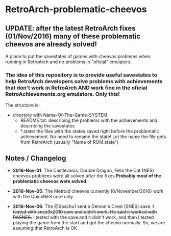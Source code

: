 # RetroArch-problematic-cheevos

## UPDATE: after the latest RetroArch fixes (01/Nov/2016) many of these problematic cheevos are already solved!

A place to put the savestates of games with cheevos problems when running in RetroArch and no problems in "oficial" emulators.

### The idea of this repository is to provide useful savestates to help RetroArch developers solve problems with achievements that don't work in RetroArch AND work fine in the oficial RetroAchievements.org emulators. Only this!

The structure is:

- directory with Name-Of-The-Game-SYSTEM.
  - README.txt: describing the problems with the achievements and describing the savestates
  - *.state: the files with the states saved right before the problematic achievement. No need to rename the state! Let the name the file gets from RetroArch (usually "Name of ROM.state")


## Notes / Changelog

- **2016-Nov-01**: The Castlevania, Double Dragon, Felix the Cat (NES) cheevos problems were all solved after the fixes **Probably most of the problematic cheevos were solved**.

- **2016-Nov-05**: The Metroid cheevos currently (6/November/2016) work with the QuickNES core only.

- **2016-Nov-06**: The @Soschu1 sent a Demon's Crest (SNES) save. ~~I tested with snes9x2010 core and didn't work. He said it worked with RASNES.~~ I tested with the save and it didn't work, and then I tested playing the game from the start and got the cheevo normally. So, we are assuming that RetroArch is OK.

